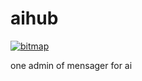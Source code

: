 # aihub

<a href="https://ibb.co/h9hPCqt"><img src="https://i.ibb.co/h9hPCqt/bitmap.png" alt="bitmap" border="0"></a>

one admin of mensager for ai

